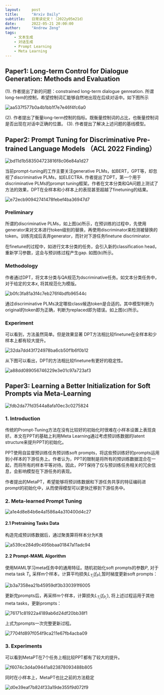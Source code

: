 ```yaml
---
layout:     post
title:      "Arxiv Daily"
subtitle:   日常读论文！（2022y05m21d）
date:       2022-05-21 20:00:00
author:     "Andrew Zeng"
tags:
    - 文本生成
    - 对话生成
    - Prompt Learning
    - Meta Learning
---
```


##  Paper1: Long-term Control for Dialogue Generation: Methods and Evaluation

(1). 作者提出了新的问题：constrained long-term dialogue genreation. 所谓long-tem的控制，希望控制词汇能够自然地出现在后续对话中。如下图所示

![aa537f577b0a4b1bb1f7e7e46f4fc6a0](https://user-images.githubusercontent.com/47687248/169651511-f4d126d9-e9df-473b-b729-1ad9e21dded3.png)

(2). 作者提出了衡量long-term控制的指标。既衡量控制词的占比，也衡量控制词是否出现在对话中正确的位置。
(3). 作者提出了解决上述问题的基线模型。


## Paper2: Prompt Tuning for Discriminative Pre-trained Language Models （ACL 2022 Finding）

![bd11d1b583504723816f8c06e84a1d27](https://user-images.githubusercontent.com/47687248/170032301-811ee7fe-5793-4357-a121-ec4477580aee.png)

当前prompt-tuning的工作主要关注generative PLMs，如BERT，GPT等，却忽视了discriminative PLMs，如ELECTRA. 作者提出了DPT，第一个用于discriminative PLMs的prompt tuning框架。作者在文本分类和QA问题上测试了方法的效果，DPT在全样本和小样本上的表现甚至超越了finetuning的结果。

![e72ecb90942741478febef4ba36947d7](https://user-images.githubusercontent.com/47687248/170032414-f33f09ce-3885-42c6-b7b7-6de604cebe57.png)

### Preliminary
所谓的discriminative PLMs，如上图(a)所示，在预训练的过程中，先使用generator来对文本进行token级别的替换，再使用discriminator来检测被替换的token。训练完成后丢弃generator，而针对下游任务finetune discriminator.

在finetune的过程中，如进行文本分类的任务，会引入新的classification head，重新学习参数，这会与预训练过程产生gap. 如图(b)所示。

### Methodology
作者通过DPT，将文本分类与QA规范为dscriminative任务。如文本分类任务中，对于给定的文本$x$, 将其规范化为模版。

![b0fc3fa81a3f4c7eb276f4bdfb96544c](https://user-images.githubusercontent.com/47687248/170032422-e1210af5-11ee-4cab-aeab-07ce24fbccd7.png)

通过discriminative PLMs决定哪些class候选token是合适的。其中模型判断为original的token即为正确，判断为replaced即为错误。如上图(c)所示。

### Experiment
可以看到，方法虽然简单。但是效果显著
DPT方法相比较finetune在全样本和少样本上都有较大提升。

![32da7dd43f724978ba6cb50f1b6f0b12](https://user-images.githubusercontent.com/47687248/170032472-26242645-a8ca-42b1-b566-fb4b15948320.png)

从下图可以看出，DPT的方法相比较finetune有更好的稳定性。

![a88dd089056746229e3e01c97a723af3](https://user-images.githubusercontent.com/47687248/170032518-03447f1c-3c63-4000-8fd4-7cf3faf2e544.png)

## Paper3: Learning a Better Initialization for Soft Prompts via Meta-Learning

![fdb2da77fd3544a8afa10ec3c0275824](https://user-images.githubusercontent.com/47687248/170504893-347a75f2-99e5-440c-8286-1aac4a56c3ec.png)

### 1. Introduction

传统的Prompt-Tuning方法在没有比较好的初始化时很难在小样本设置上表现良好。本文在PPT的基础上利用Meta Learning通过考虑预训练数据的latent structure来提升PPT的初始化。

PPT使用自监督预训练任务预训练soft prompts，将这些预训练好的prompts运用到小样本的下游任务上。作者认为，PPT的限制是将所有的预训练数据混合在一起，而将所有的样本平等对待。因此，PPT保持了仅与预训练任务相关的冗余信息，会影响模型在下游任务的表现。

作者提出的MetaPT，希望能够将预训练数据和下游任务共享的特征编码进prompt的初始化中，从而使得模型可以更快迁移到下游任务中。

### 2. Meta-learned Prompt Tuning

![a1e4d8e84b6e4a1586a4a310400d4c27](https://user-images.githubusercontent.com/47687248/170505082-30de48cf-add7-4313-9c65-0efac818f7f3.png)

#### 2.1 Pretraining Tasks Data

构造完成预训练数据后，通过聚类算将样本分为K类

![a539ce284d9c495bbaa01847a11adc94](https://user-images.githubusercontent.com/47687248/170505208-6694e4ef-3bab-4e56-a217-2222e678ba6d.png)

#### 2.2 Prompt-MAML Algorithm

使用MAML学习meta任务中的通用特征。随机初始化soft prompts的参数$P$, 对于meta task $T_{i}$, 采样m个样本，计算平均损失$L_{T_{i}}(f_{P})$,暂时梯度更新soft prompts：

![b3a7358ea21b45959df3b330391f6005](https://user-images.githubusercontent.com/47687248/170505366-1a101d7b-b367-479b-a2ec-7b0e0403ce8f.png)

更新完prompts后，再采样m个样本，计算损失$L_{T_{i}}(f_{P_{i}^{'}})$, 将上述过程运用于其他meta tasks，更新prompts：

![76171c81922a4189ab6d24df20bb38f1](https://user-images.githubusercontent.com/47687248/170505424-4c1fcdcf-2660-4c11-b530-4cacc04c1ce5.png)

上式为prompts一次完整更新过程。

![7704fd897f054f9ca211e67fb4acba09](https://user-images.githubusercontent.com/47687248/170505485-ff884387-7ce9-4514-9eaa-c2619de7e7a0.png)

### 3. Experiments

可以看到MetaPT在7个任务上相比较PPT都有了较大的提升。

![f6074c3d4a09441a823878093488b805](https://user-images.githubusercontent.com/47687248/170505608-537ac889-d172-4a01-8e18-e46e98d266b5.png)

同时在小样本上，MetaPT也比之前的方法稳定

![d0e39eaf7b824f33a19de355f9d072f9](https://user-images.githubusercontent.com/47687248/170505661-1570ff80-96d1-49f6-8ff1-41a10f6e83a3.png)





